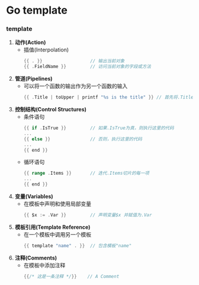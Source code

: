 # Go template


### template

1. **动作(Action)**
   - 插值(Interpolation)
     ```go
     {{ . }}                  // 输出当前对象
     {{ .FieldName }}         // 访问当前对象的字段或方法
     ```
2. **管道(Pipelines)**
   - 可以将一个函数的输出作为另一个函数的输入
     ```go
     {{ .Title | toUpper | printf "%s is the title" }} // 首先将.Title转化为大写，然后格式输出
     ```
3. **控制结构(Control Structures)**
   - 条件语句
     ```go
     {{ if .IsTrue }}         // 如果.IsTrue为真，则执行这里的代码
     ...
     {{ else }}               // 否则，执行这里的代码
     ...
     {{ end }}
     ```
   - 循环语句
     ```go
     {{ range .Items }}       // 迭代.Items切片的每一项
     ...
     {{ end }}
     ```
4. **变量(Variables)**
   - 在模板中声明和使用局部变量
     ```go
     {{ $x := .Var }}         // 声明变量$x 并赋值为.Var
     ```
5. **模板引用(Template Reference)**
   - 在一个模板中调用另一个模板
     ```go
     {{ template "name" . }}  // 包含模板"name"
     ```
6. **注释(Comments)**
   - 在模板中添加注释
     ```go
     {{/* 这是一条注释 */}}    // A Comment
     ```



